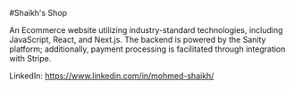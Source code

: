 #Shaikh's Shop

An Ecommerce website utilizing industry-standard technologies, including JavaScript, React, and Next.js. The backend is powered by the Sanity platform; additionally, payment processing is facilitated through integration with Stripe. 

LinkedIn: https://www.linkedin.com/in/mohmed-shaikh/
